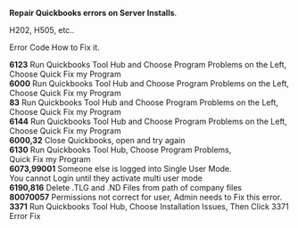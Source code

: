**Repair Quickbooks errors on Server Installs**. 

H202, H505, etc..  

Error Code      How to Fix it. 

**6123**       Run Quickbooks Tool Hub and Choose Program Problems on the Left,   
               Choose Quick Fix my Program  
**6000**       Run Quickbooks Tool Hub and Choose Program Problems on the Left,   
               Choose Quick Fix my Program  
**83**         Run Quickbooks Tool Hub and Choose Program Problems on the Left, 
               Choose Quick Fix my Program  
**6144**       Run Quickbooks Tool Hub and Choose Program Problems on the Left,  
               Choose Quick Fix my Program  
**6000,32**    Close Quickbooks, open and try again  
**6130**       Run Quickbooks Tool Hub, Choose Program Problems,   
               Quick Fix my Program  
**6073,99001** Someone else is logged into Single User Mode.  
               You cannot Login until they activate multi user mode  
**6190,816**   Delete .TLG and .ND Files from path of company files  
**80070057**   Permissions not correct for user, Admin needs to Fix this error.  
**3371**       Run Quickbooks Tool Hub, Choose Installation Issues, Then Click 3371 Error Fix  
